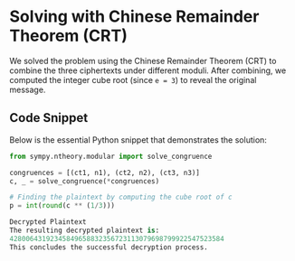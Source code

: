 # Solving with Chinese Remainder Theorem (CRT)

We solved the problem using the Chinese Remainder Theorem (CRT) to combine the three ciphertexts under different moduli. After combining, we computed the integer cube root (since `e = 3`) to reveal the original message.

## Code Snippet

Below is the essential Python snippet that demonstrates the solution:

```python
from sympy.ntheory.modular import solve_congruence

congruences = [(ct1, n1), (ct2, n2), (ct3, n3)]
c, _ = solve_congruence(*congruences)

# Finding the plaintext by computing the cube root of c
p = int(round(c ** (1/3)))

Decrypted Plaintext
The resulting decrypted plaintext is:
42800643192345849658832356723113079698799922547523584
This concludes the successful decryption process.
